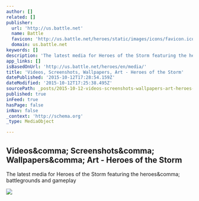```yaml
---
author: []
related: []
publisher:
  url: 'http://us.battle.net'
  name: Battle
  favicon: 'http://us.battle.net/heroes/static/images/icons/favicon.ico?v=58-77'
  domain: us.battle.net
keywords: []
description: 'The latest media for Heroes of the Storm featuring the heroes, battlegrounds and gameplay'
app_links: []
isBasedOnUrl: 'http://us.battle.net/heroes/en/media/'
title: 'Videos, Screenshots, Wallpapers, Art - Heroes of the Storm'
datePublished: '2015-10-12T17:28:54.159Z'
dateModified: '2015-10-12T17:25:38.495Z'
sourcePath: _posts/2015-10-12-videos-screenshots-wallpapers-art-heroes-of-the-storm.md
published: true
inFeed: true
hasPage: false
inNav: false
_context: 'http://schema.org'
_type: MediaObject

---
```

<article style=""><h1>Videos&amp;comma; Screenshots&amp;comma; Wallpapers&amp;comma; Art - Heroes of the Storm</h1><p>The latest media for Heroes of the Storm featuring the heroes&amp;comma; battlegrounds and gameplay</p><img src="http://media.blizzard.com/heroes/images/icons/heroes-facebook-preview.jpg" /></article>